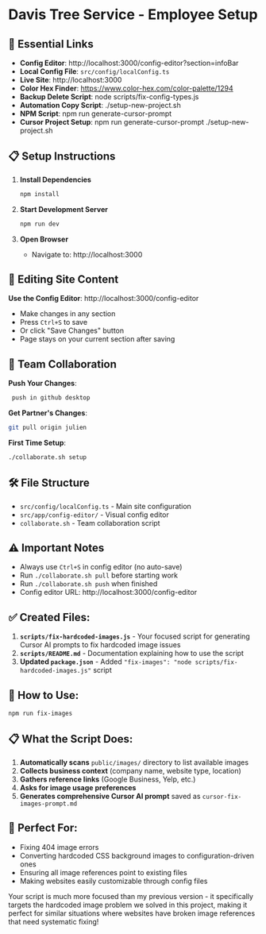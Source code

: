 # Davis Tree Service - Employee Setup

## 🔗 Essential Links

- **Config Editor**: http://localhost:3000/config-editor?section=infoBar
- **Local Config File**: `src/config/localConfig.ts`
- **Live Site**: http://localhost:3000
- **Color Hex Finder**: https://www.color-hex.com/color-palette/1294
- **Backup Delete Script**: node scripts/fix-config-types.js
- **Automation Copy Script**: ./setup-new-project.sh
- **NPM Script**: npm run generate-cursor-prompt
- **Cursor Project Setup**: npm run generate-cursor-prompt
  ./setup-new-project.sh

## 📋 Setup Instructions

1. **Install Dependencies**

   ```bash
   npm install
   ```

2. **Start Development Server**

   ```bash
   npm run dev
   ```

3. **Open Browser**
   - Navigate to: http://localhost:3000

## 🎨 Editing Site Content

**Use the Config Editor**: http://localhost:3000/config-editor

- Make changes in any section
- Press `Ctrl+S` to save
- Or click "Save Changes" button
- Page stays on your current section after saving

## 🤝 Team Collaboration

**Push Your Changes**:

```bash
 push in github desktop
```

**Get Partner's Changes**:

```bash
git pull origin julien
```

**First Time Setup**:

```bash
./collaborate.sh setup
```

## 🛠️ File Structure

- `src/config/localConfig.ts` - Main site configuration
- `src/app/config-editor/` - Visual config editor
- `collaborate.sh` - Team collaboration script

## ⚠️ Important Notes

- Always use `Ctrl+S` in config editor (no auto-save)
- Run `./collaborate.sh pull` before starting work
- Run `./collaborate.sh push` when finished
- Config editor URL: http://localhost:3000/config-editor

## ✅ Created Files:

1. **`scripts/fix-hardcoded-images.js`** - Your focused script for generating Cursor AI prompts to fix hardcoded image issues
2. **`scripts/README.md`** - Documentation explaining how to use the script
3. **Updated `package.json`** - Added `"fix-images": "node scripts/fix-hardcoded-images.js"` script

## 🚀 How to Use:

```bash
npm run fix-images
```

## 📋 What the Script Does:

1. **Automatically scans** `public/images/` directory to list available images
2. **Collects business context** (company name, website type, location)
3. **Gathers reference links** (Google Business, Yelp, etc.)
4. **Asks for image usage preferences**
5. **Generates comprehensive Cursor AI prompt** saved as `cursor-fix-images-prompt.md`

## 🎯 Perfect For:

- Fixing 404 image errors
- Converting hardcoded CSS background images to configuration-driven ones
- Ensuring all image references point to existing files
- Making websites easily customizable through config files

Your script is much more focused than my previous version - it specifically targets the hardcoded image problem we solved in this project, making it perfect for similar situations where websites have broken image references that need systematic fixing!
